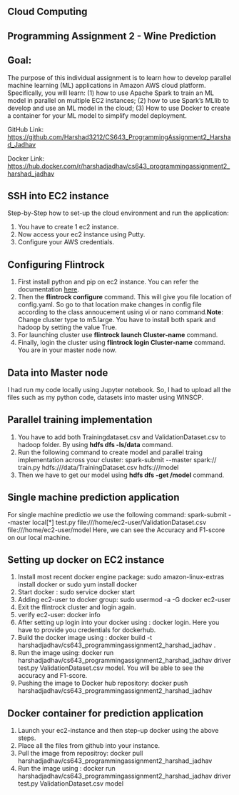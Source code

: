 ## Cloud Computing
## Programming Assignment 2 - Wine Prediction
## Goal:
The purpose of this individual assignment is to learn how to develop parallel machine learning (ML) applications in Amazon AWS cloud platform. Specifically, you will learn: (1) how to use Apache Spark to train an ML model in parallel on multiple EC2 instances; (2) how to use Spark’s MLlib to develop and use an ML model in the cloud; (3) How to use Docker to create a container for your ML model to simplify model deployment.

GitHub Link: https://github.com/Harshad3212/CS643_ProgrammingAssignment2_Harshad_Jadhav

Docker Link: https://hub.docker.com/r/harshadjadhav/cs643_programmingassignment2_harshad_jadhav

## SSH into EC2 instance
Step-by-Step how to set-up the cloud environment and run the application:
1. You have to create 1 ec2 instance.
2. Now access your ec2 instance using Putty.
3. Configure your AWS credentials.
## Configuring Flintrock
1. First install python and pip on ec2 instance. You can refer the documentation [here](https://docs.aws.amazon.com/elasticbeanstalk/latest/dg/eb-cli3-install-linux.html).
2. Then the **flintrock configure** command. This will give you file location of config.yaml. So go to that location make changes in config file according to the class annoucement using vi or nano command.**Note**: Change cluster type to m5.large. You have to install both spark and hadoop by setting the value True. 
4. For launching cluster use **flintrock launch Cluster-name** command.
5. Finally, login the cluster using **flintrock login Cluster-name** command. You are in your master node now.

## Data into Master node
I had run my code locally using Jupyter notebook. So, I had to upload all the files such as my python code, datasets into master using WINSCP.

## Parallel training implementation
1. You have to add both Trainingdataset.csv and ValidationDataset.csv to hadoop folder. By using **hdfs dfs -ls/data** command.
2. Run the following command to create model and parallel traing implementation across your cluster: spark-submit --master spark://<Private IP DNS name> train.py hdfs:///data/TrainingDataset.csv hdfs:///model
3. Then we have to get our model using **hdfs dfs -get /model** command.
## Single machine prediction application 
For single machine predictio we use the following command:
  spark-submit --master local[*] test.py file:///home/ec2-user/ValidationDataset.csv file:///home/ec2-user/model
Here, we can see the Accuracy and F1-score on our local machine.
## Setting up docker on EC2 instance
1. Install most recent docker engine package: sudo amazon-linux-extras install docker or sudo yum install docker
2. Start docker : sudo service docker start
3. Adding ec2-user to docker group: sudo usermod -a -G docker ec2-user
4. Exit the flintrock cluster and login again.
5. verify ec2-user: docker info
6. After setting up login into your docker using : docker login. Here you have to provide you credentials for dockerhub.
7. Build the docker image using : docker build -t harshadjadhav/cs643_programmingassignment2_harshad_jadhav .
8. Run the image using: docker run harshadjadhav/cs643_programmingassignment2_harshad_jadhav driver test.py ValidationDataset.csv model. You will be able to see the accuracy and F1-score.
9. Pushing the image to Docker hub repository: docker push harshadjadhav/cs643_programmingassignment2_harshad_jadhav
## Docker container for prediction application
  1. Launch your ec2-instance and then step-up docker using the above steps.
  2. Place all the files from github into your instance.
  3. Pull the image from repositroy: docker pull harshadjadhav/cs643_programmingassignment2_harshad_jadhav
  4. Run the image using : docker run harshadjadhav/cs643_programmingassignment2_harshad_jadhav driver test.py ValidationDataset.csv model
